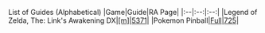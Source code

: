 List of Guides (Alphabetical) 
|Game|Guide|RA Page|
|:--|:--:|:--:|
|Legend of Zelda, The: Link's Awakening DX|[[m]](https://github.com/RetroAchievements/guides/wiki/Legend-of-Zelda,-The:-Links-Awakening-DX-(Game-Boy-Color))|[5371](https://retroachievements.org/game/5371)|
|Pokemon Pinball|[Full](https://github.com/RetroAchievements/guides/wiki/Pokemon-Pinball-(Game-Boy-Color))|[725](https://retroachievements.org/game/725)|
